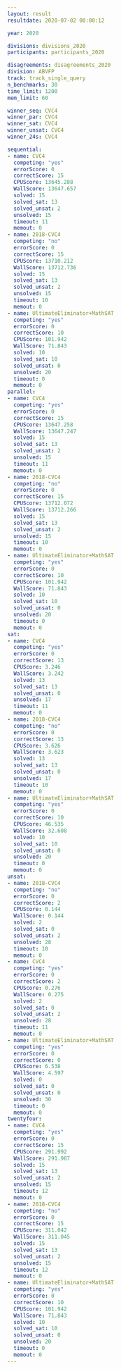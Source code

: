 ```yaml
---
layout: result
resultdate: 2020-07-02 00:00:12

year: 2020

divisions: divisions_2020
participants: participants_2020

disagreements: disagreements_2020
division: ABVFP
track: track_single_query
n_benchmarks: 30
time_limit: 1200
mem_limit: 60

winner_seq: CVC4
winner_par: CVC4
winner_sat: CVC4
winner_unsat: CVC4
winner_24s: CVC4

sequential:
- name: CVC4
  competing: "yes"
  errorScore: 0
  correctScore: 15
  CPUScore: 13645.288
  WallScore: 13647.657
  solved: 15
  solved_sat: 13
  solved_unsat: 2
  unsolved: 15
  timeout: 11
  memout: 0
- name: 2018-CVC4
  competing: "no"
  errorScore: 0
  correctScore: 15
  CPUScore: 13710.212
  WallScore: 13712.736
  solved: 15
  solved_sat: 13
  solved_unsat: 2
  unsolved: 15
  timeout: 10
  memout: 0
- name: UltimateEliminator+MathSAT
  competing: "yes"
  errorScore: 0
  correctScore: 10
  CPUScore: 101.942
  WallScore: 71.843
  solved: 10
  solved_sat: 10
  solved_unsat: 0
  unsolved: 20
  timeout: 0
  memout: 0
parallel:
- name: CVC4
  competing: "yes"
  errorScore: 0
  correctScore: 15
  CPUScore: 13647.258
  WallScore: 13647.247
  solved: 15
  solved_sat: 13
  solved_unsat: 2
  unsolved: 15
  timeout: 11
  memout: 0
- name: 2018-CVC4
  competing: "no"
  errorScore: 0
  correctScore: 15
  CPUScore: 13712.072
  WallScore: 13712.266
  solved: 15
  solved_sat: 13
  solved_unsat: 2
  unsolved: 15
  timeout: 10
  memout: 0
- name: UltimateEliminator+MathSAT
  competing: "yes"
  errorScore: 0
  correctScore: 10
  CPUScore: 101.942
  WallScore: 71.843
  solved: 10
  solved_sat: 10
  solved_unsat: 0
  unsolved: 20
  timeout: 0
  memout: 0
sat:
- name: CVC4
  competing: "yes"
  errorScore: 0
  correctScore: 13
  CPUScore: 3.246
  WallScore: 3.242
  solved: 13
  solved_sat: 13
  solved_unsat: 0
  unsolved: 17
  timeout: 11
  memout: 0
- name: 2018-CVC4
  competing: "no"
  errorScore: 0
  correctScore: 13
  CPUScore: 3.626
  WallScore: 3.623
  solved: 13
  solved_sat: 13
  solved_unsat: 0
  unsolved: 17
  timeout: 10
  memout: 0
- name: UltimateEliminator+MathSAT
  competing: "yes"
  errorScore: 0
  correctScore: 10
  CPUScore: 46.535
  WallScore: 32.608
  solved: 10
  solved_sat: 10
  solved_unsat: 0
  unsolved: 20
  timeout: 0
  memout: 0
unsat:
- name: 2018-CVC4
  competing: "no"
  errorScore: 0
  correctScore: 2
  CPUScore: 0.144
  WallScore: 0.144
  solved: 2
  solved_sat: 0
  solved_unsat: 2
  unsolved: 28
  timeout: 10
  memout: 0
- name: CVC4
  competing: "yes"
  errorScore: 0
  correctScore: 2
  CPUScore: 0.276
  WallScore: 0.275
  solved: 2
  solved_sat: 0
  solved_unsat: 2
  unsolved: 28
  timeout: 11
  memout: 0
- name: UltimateEliminator+MathSAT
  competing: "yes"
  errorScore: 0
  correctScore: 0
  CPUScore: 6.538
  WallScore: 4.597
  solved: 0
  solved_sat: 0
  solved_unsat: 0
  unsolved: 30
  timeout: 0
  memout: 0
twentyfour:
- name: CVC4
  competing: "yes"
  errorScore: 0
  correctScore: 15
  CPUScore: 291.992
  WallScore: 291.987
  solved: 15
  solved_sat: 13
  solved_unsat: 2
  unsolved: 15
  timeout: 12
  memout: 0
- name: 2018-CVC4
  competing: "no"
  errorScore: 0
  correctScore: 15
  CPUScore: 311.042
  WallScore: 311.045
  solved: 15
  solved_sat: 13
  solved_unsat: 2
  unsolved: 15
  timeout: 12
  memout: 0
- name: UltimateEliminator+MathSAT
  competing: "yes"
  errorScore: 0
  correctScore: 10
  CPUScore: 101.942
  WallScore: 71.843
  solved: 10
  solved_sat: 10
  solved_unsat: 0
  unsolved: 20
  timeout: 0
  memout: 0
---
```

